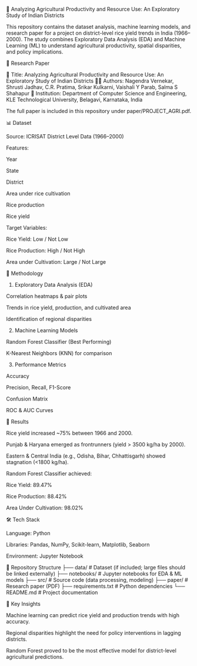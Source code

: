 🌾 Analyzing Agricultural Productivity and Resource Use: An Exploratory Study of Indian Districts

This repository contains the dataset analysis, machine learning models, and research paper for a project on district-level rice yield trends in India (1966–2000). The study combines Exploratory Data Analysis (EDA) and Machine Learning (ML) to understand agricultural productivity, spatial disparities, and policy implications.

📄 Research Paper

📕 Title: Analyzing Agricultural Productivity and Resource Use: An Exploratory Study of Indian Districts
👨‍🎓 Authors: Nagendra Vernekar, Shrusti Jadhav, C.R. Pratima, Srikar Kulkarni, Vaishali Y Parab, Salma S Shahapur
📍 Institution: Department of Computer Science and Engineering, KLE Technological University, Belagavi, Karnataka, India

The full paper is included in this repository under paper/PROJECT_AGRI.pdf.

📊 Dataset

Source: ICRISAT District Level Data (1966–2000)

Features:

Year

State

District

Area under rice cultivation

Rice production

Rice yield

Target Variables:

Rice Yield: Low / Not Low

Rice Production: High / Not High

Area under Cultivation: Large / Not Large

🔎 Methodology
1. Exploratory Data Analysis (EDA)

Correlation heatmaps & pair plots

Trends in rice yield, production, and cultivated area

Identification of regional disparities

2. Machine Learning Models

Random Forest Classifier (Best Performing)

K-Nearest Neighbors (KNN) for comparison

3. Performance Metrics

Accuracy

Precision, Recall, F1-Score

Confusion Matrix

ROC & AUC Curves

🚀 Results

Rice yield increased ~75% between 1966 and 2000.

Punjab & Haryana emerged as frontrunners (yield > 3500 kg/ha by 2000).

Eastern & Central India (e.g., Odisha, Bihar, Chhattisgarh) showed stagnation (<1800 kg/ha).

Random Forest Classifier achieved:

Rice Yield: 89.47%

Rice Production: 88.42%

Area Under Cultivation: 98.02%

🛠️ Tech Stack

Language: Python

Libraries: Pandas, NumPy, Scikit-learn, Matplotlib, Seaborn

Environment: Jupyter Notebook

📂 Repository Structure
├── data/                # Dataset (if included; large files should be linked externally)
├── notebooks/           # Jupyter notebooks for EDA & ML models
├── src/                 # Source code (data processing, modeling)
├── paper/               # Research paper (PDF)
├── requirements.txt     # Python dependencies
└── README.md            # Project documentation

📌 Key Insights

Machine learning can predict rice yield and production trends with high accuracy.

Regional disparities highlight the need for policy interventions in lagging districts.

Random Forest proved to be the most effective model for district-level agricultural predictions.
